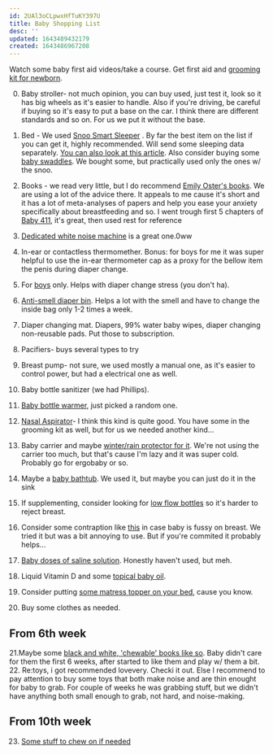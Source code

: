 ```yaml
---
id: 2UAl3oCLpwxHfTuKY397U
title: Baby Shopping List
desc: ''
updated: 1643489432179
created: 1643486967208
---
```


Watch some baby first aid videos/take a course. Get first aid and [grooming kit for newborn](https://www.amazon.de/-/en/Thermometer-Aspirator-Scissors-Equipment-Newborns/dp/B07W7YWC67/ref=sr_1_6?keywords=baby+pflegeset&qid=1643489359&sprefix=baby+grooming%2Caps%2C92&sr=8-6).

0. Baby stroller- not much opinion, you can buy used, just test it, look so it has big wheels as it's easier to handle. Also if you're driving, be careful if buying so it's easy to put a base on the car. I think there are different standards and so on. For us we put it without the base.


1. Bed - We used [Snoo Smart Sleeper](https://www.happiestbaby.com/products/snoo-smart-bassinet) . By far the best item on the list if you can get it, highly recommended. Will send some sleeping data separately.
[You can also look at this article](https://www.littlebabygear.com/cheaper-snoo-alternative/).
Also consider buying some [baby swaddles](https://www.amazon.de/gp/product/B08DG66XWC/ref=ppx_yo_dt_b_asin_title_o06_s02?ie=UTF8&psc=1). We bought some, but practically used only the ones w/ the snoo. 

2. Books - we read very little, but I do recommend [Emily Oster's books](https://www.amazon.co.jp/s?k=emily+oster&crid=6IVPRSTBTOZC&sprefix=emily+oster%2Caps%2C259&ref=nb_sb_noss_1).
We are using a lot of the advice there. It appeals to me cause it's short and it has a lot of meta-analyses of papers and help you ease your anxiety specifically about breastfeeding and so.
I went trough first 5 chapters of [Baby 411](https://www.amazon.de/-/en/Ari-Brown/dp/1889392618/ref=sr_1_1?crid=7LR0P02PBXVG&keywords=baby+411&qid=1643489049&sprefix=baby+411%2Caps%2C100&sr=8-1), it's great, then used rest for reference


3. [Dedicated white noise machine](https://www.amazon.co.jp/-/en/SoundSpa-Shower-Sleeping-Adjustable-Stroller/dp/B07317NQKW/ref=sr_1_11?crid=E17IESH6MEN3&keywords=baby+white+noise+machine&qid=1643488800&sprefix=baby+white+noise+machin%2Caps%2C246&sr=8-11) is a great one.0ww


4. In-ear or contactless thermomether. Bonus: for boys for me it was super helpful to use the in-ear thermometer cap as a proxy for the bellow item the penis during diaper change.
5. For [boys](https://www.amazon.co.jp/-/en/PT3080/dp/B004UGM6TS/ref=sr_1_1?crid=1JJ88DXPJIJNV&keywords=teepee+peepee&qid=1643487378&sprefix=teepee+peepe%2Caps%2C231&sr=8-1) only. Helps with diaper change stress (you don't ha).
6. [Anti-smell diaper bin](https://www.amazon.de/gp/product/B004ME5O6K/ref=ppx_yo_dt_b_asin_title_o03_s00?ie=UTF8&psc=1). Helps a lot with the smell and have to change the inside bag only 1-2 times a week.

7. Diaper changing mat. Diapers, 99% water baby wipes, diaper changing non-reusable pads. Put those to subscription.
8. Pacifiers- buys several types to try
9. Breast pump- not sure, we used mostly a manual one, as it's easier to control power, but had a electrical one as well.
10. Baby bottle sanitizer (we had Phillips).
11. [Baby bottle warmer](https://www.amazon.co.jp/-/en/Multi-functional-Pacifier-Disinfecting-Instruction-Guaranteed/dp/B085QJCZ4M/ref=sr_1_39?keywords=%E8%B5%A4%E3%81%A1%E3%82%83%E3%82%93%E3%83%9C%E3%83%88%E3%83%AB%E6%AE%BA%E8%8F%8C%E5%99%A8&qid=1643487615&sprefix=baby+bottle+%2Caps%2C231&sr=8-39), just picked a random one. 
12. [Nasal Aspirator](https://www.amazon.co.jp/-/en/dp/B09LLVMDCJ/ref=sr_1_2?keywords=%E8%B5%A4%E3%81%A1%E3%82%83%E3%82%93%E9%BC%BB%E5%90%B8%E5%BC%95%E5%99%A8&qid=1643487760&sprefix=baby+nasal+as%2Caps%2C229&sr=8-2)- I think this kind is quite good. You have some in the grooming kit as well, but for us we needed another kind...

14. Baby carrier and maybe [winter/rain protector for it](https://www.amazon.de/gp/product/B07YBCKLB5/ref=ppx_yo_dt_b_asin_title_o09_s02?ie=UTF8&psc=1).  We're not using the carrier too much, but that's cause I'm lazy and it was super cold. Probably go for ergobaby or so.

15. Maybe a [baby bathtub](https://www.amazon.de/gp/product/B07JMWCXZB/ref=ppx_yo_dt_b_asin_title_o00_s02?ie=UTF8&psc=1). We used it, but maybe you can just do it in the sink

16. If supplementing, consider looking for [low flow bottles](https://www.amazon.de/gp/product/B000OE2XFC/ref=ppx_yo_dt_b_asin_title_o00_s00?ie=UTF8&psc=1) so it's harder to reject breast.

17. Consider some contraption like [this](https://www.amazon.de/gp/product/B00JZF8LHK/ref=ppx_yo_dt_b_asin_title_o01_s00?ie=UTF8&psc=1) in case baby is fussy on breast. We tried it but was a bit annoying to use. But if you're commited it probably helps...

18. [Baby doses of saline solution](https://www.amazon.de/gp/product/B007PZJOQ4/ref=ppx_yo_dt_b_asin_title_o02_s00?ie=UTF8&psc=1). Honestly haven't used, but meh.

19. Liquid Vitamin D and some [topical baby oil](https://www.amazon.de/gp/product/B000ORYEF6/ref=ppx_yo_dt_b_asin_title_o09_s00?ie=UTF8&psc=1).

20. Consider putting [some matress topper on your bed](https://www.amazon.de/gp/product/B00J70WFFM/ref=ppx_yo_dt_b_asin_title_o04_s02?ie=UTF8&psc=1), cause you know.

21. Buy some clothes as needed.


## From 6th week
21.Maybe some [black and white, 'chewable' books like so](https://www.amazon.de/gp/product/B07SZK7HYC/ref=ppx_yo_dt_b_asin_title_o04_s00?ie=UTF8&psc=1). Baby didn't care for them the first 6 weeks, after started to like them and play w/ them a bit. 
22. Re:toys, i got recommended lovevery. Checki it out. Else I recommend to pay attention to buy some toys that both make noise and are thin enought for baby to grab. For couple of weeks he was grabbing stuff, but we didn't have anything both small enough to grab, not hard, and noise-making.

## From 10th week
23. [Some stuff to chew on if needed](https://www.amazon.de/gp/product/B001ABZGU2/ref=ppx_yo_dt_b_asin_title_o01_s00?ie=UTF8&psc=1)


